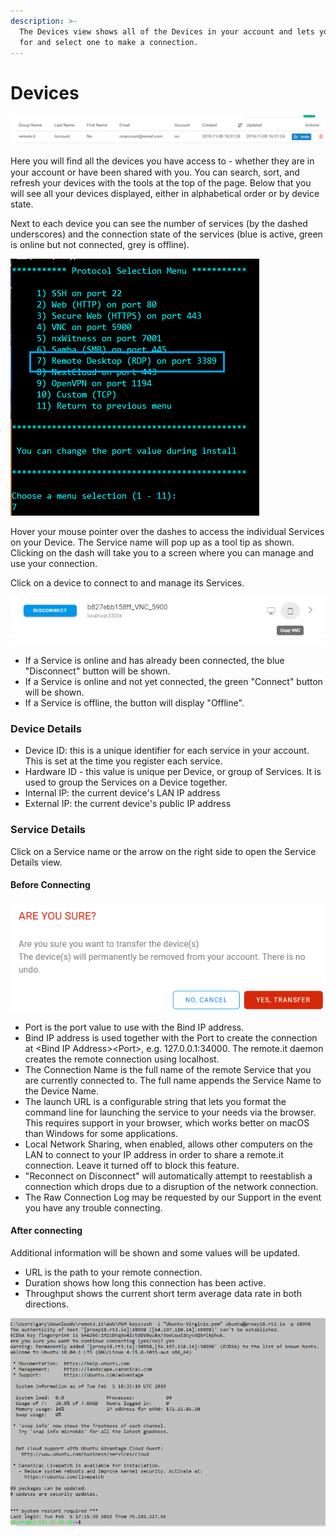 ```yaml
---
description: >-
  The Devices view shows all of the Devices in your account and lets you search
  for and select one to make a connection.
---
```


# Devices

![](../../../.gitbook/assets/image%20%28103%29.png)

Here you will ﬁnd all the devices you have access to - whether they are in your account or have been shared with you.  You can search, sort, and refresh your devices with the tools at the top of the page. Below that you will see all your devices displayed, either in alphabetical order or by device state.

Next to each device you can see the number of services \(by the dashed underscores\) and the connection state of the services \(blue is active, green is online but not connected, grey is offline\).

![](../../../.gitbook/assets/image%20%28304%29.png)

Hover your mouse pointer over the dashes to access the individual Services on your Device. The Service name will pop up as a tool tip as shown. Clicking on the dash will take you to a screen where you can manage and use your connection.

Click on a device to connect to and manage its Services.

![](../../../.gitbook/assets/image%20%28488%29.png)

* If a Service is online and has already been connected, the blue "Disconnect" button will be shown.
* If a Service is online and not yet connected, the green "Connect" button will be shown.
* If a Service is offline, the button will display "Offline".

### Device Details

* Device ID: this is a unique identifier for each service in your account.  This is set at the time you register each service.
* Hardware ID - this value is unique per Device, or group of Services.  It is used to group the Services on a Device together.
* Internal IP: the current device's LAN IP address
* External IP: the current device's public IP address

### Service Details

Click on a Service name or the arrow on the right side to open the Service Details view.

#### Before Connecting

![](../../../.gitbook/assets/image%20%28118%29.png)

* Port is the port value to use with the Bind IP address. 
* Bind IP address is used together with the Port to create the connection at &lt;Bind IP Address&gt;&lt;Port&gt;, e.g. 127.0.0.1:34000.  The remote.it daemon creates the remote connection using localhost.
* The Connection Name is the full name of the remote Service that you are currently connected to.  The full name appends the Service Name to the Device Name.
* The launch URL is a configurable string that lets you format the command line for launching the service to your needs via the browser.    This requires support in your browser, which works better on macOS than Windows for some applications.
* Local Network Sharing, when enabled, allows other computers on the LAN to connect to your IP address in order to share a remote.it connection.  Leave it turned off to block this feature.
* "Reconnect on Disconnect" will automatically attempt to reestablish a connection which drops due to a disruption of the network connection.
* The Raw Connection Log may be requested by our Support in the event you have any trouble connecting.

#### After connecting

Additional information will be shown and some values will be updated.

* URL is the path to your remote connection.  
* Duration shows how long this connection has been active.
* Throughput shows the current short term average data rate in both directions.

![](../../../.gitbook/assets/image%20%28458%29.png)

